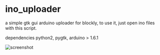 # ino_uploader
a simple gtk gui arduino uploader for blockly, to use it, just open ino files with this script.

dependencies python2, pygtk, arduino > 1.6.1

![screenshot](https://raw.github.com/julienrat/ino_uploader/master/upload_ino.png)
